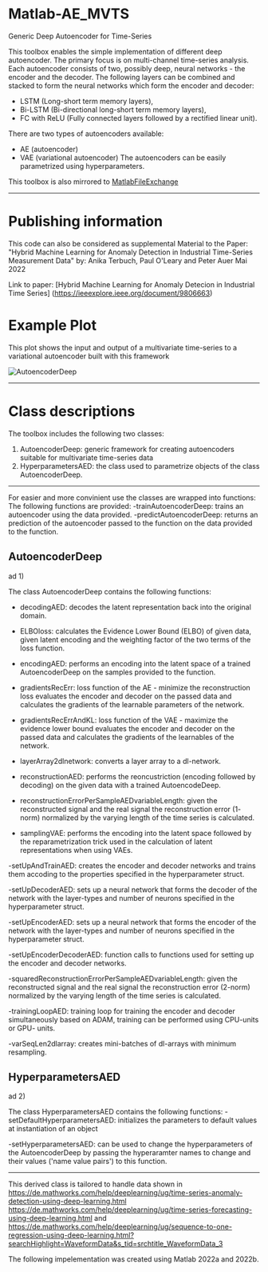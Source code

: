 # Matlab-AE_MVTS
Generic Deep Autoencoder for Time-Series 

This toolbox enables the simple implementation of different deep autoencoder. The primary focus is on multi-channel time-series analysis.
Each autoencoder consists of two, possibly deep, neural networks - the encoder and the decoder.
The following layers can be combined and stacked to form the neural networks which form the encoder and decoder:
- LSTM (Long-short term memory layers),
- Bi-LSTM (Bi-directional long-short term memory layers),
- FC with ReLU (Fully connected layers followed by a rectified linear unit).

There are two types of autoencoders available:
- AE (autoencoder)
- VAE (variational autoencoder)
The autoencoders can be easily parametrized using hyperparameters.

This toolbox is also mirrored to [MatlabFileExchange](https://de.mathworks.com/matlabcentral/fileexchange/111110-generic-deep-autoencoder-for-time-series) 


-------------------------------------------------------------------------------------------
# Publishing information

This code can also be considered as supplemental Material to the Paper:
"Hybrid Machine Learning for Anomaly Detection in Industrial Time-Series
Measurement Data" 
by: Anika Terbuch, Paul O'Leary and Peter Auer
Mai 2022

Link to paper: [Hybrid Machine Learning for Anomaly Detecion in Industrial Time Series] (https://ieeexplore.ieee.org/document/9806663)

# Example Plot
This plot shows the input and output of a multivariate time-series to a variational autoencoder built with this framework

![AutoencoderDeep](https://github.com/anikaTerbuch/Matlab-AE_MVTS/assets/58983404/ca537240-d2e0-4c59-b1a0-7abe78e1ce5b)

-------------------------------------------------------------------------------------------
# Class descriptions
The toolbox includes the following two classes:
1) AutoencoderDeep:  generic framework for creating autoencoders suitable for multivariate time-series data
2) HyperparametersAED: the class used to parametrize objects of the class AutoencoderDeep.
-------------------------------------------------------------------------------------------
For easier and more convinient use the classes are wrapped into functions:
The following functions are provided:
-trainAutoencoderDeep: trains an autoencoder using the data provided.
-predictAutoencoderDeep: returns an prediction of the autoencoder passed to the function on the data provided to the function.


## AutoencoderDeep

ad 1) 

The class AutoencoderDeep contains the following functions:
- decodingAED:         	decodes the latent representation  back into the original domain.

- ELBOloss:             calculates the Evidence Lower Bound (ELBO) of given data, given
                        latent encoding and the weighting factor of the two terms of the loss function.

- encodingAED:          performs an encoding into the latent space of a trained
                        AutoencoderDeep on the samples provided to the function.

- gradientsRecErr:      loss function of the AE - minimize the reconstruction loss
                        evaluates the encoder and decoder on the passed data and calculates
                        the gradients of the learnable parameters of the network.

- gradientsRecErrAndKL: loss function of the VAE - maximize the evidence lower bound
                        evaluates the encoder and decoder on the passed data and calculates
                        the gradients of the learnables of the network.

- layerArray2dlnetwork: converts a layer array to a dl-network.

- reconstructionAED:    performs the reoncustriction (encoding followed by decoding) on the 
                        given data with a trained AutoencodeDeep.
						 
- reconstructionErrorPerSampleAEDvariableLength: given the reconstructed signal and the 
                                                 real signal the reconstruction error (1-
                                                 norm) normalized by the varying length
						                         of the time series is calculated.
												
- samplingVAE:          performs the encoding into the latent space followed by the 
                        reparametrization trick used in the calculation of latent
                        representations when using VAEs.
						 


-setUpAndTrainAED:      creates the encoder and decoder networks and trains them accoding
                        to the properties specified in the hyperparameter struct.
						 
-setUpDecoderAED:	sets up a neural network that forms the decoder of the network with the
                    layer-types and number of neurons specified in the hyperparameter
                    struct.
						
-setUpEncoderAED:   sets up a neural network that forms the encoder of the network with
                    the layer-types and number of neurons specified in the 
                    hyperparameter struct.						 
					 
-setUpEncoderDecoderAED: function calls to functions used for setting up the encoder and 
                         decoder networks.

-squaredReconstructionErrorPerSampleAEDvariableLength: given the reconstructed signal and
                                                       the real signal the reconstruction
                                                       error (2-norm) normalized by the
                                                       varying length of the time series is
                                                       calculated.
													   
-trainingLoopAED:		training loop for training the encoder and decoder simultaneously
                         based on ADAM, training can be performed using CPU-units or GPU-
                         units.
						
-varSeqLen2dlarray:     	creates mini-batches of dl-arrays with minimum resampling. 		

## HyperparametersAED
ad 2) 

The class HyperparametersAED contains the following functions:
-setDefaultHyperparametersAED: initializes the parameters to default values at instantiation of an object		 

-setHyperparametersAED: can be used to change the hyperparameters of the AutoencoderDeep by 
                        passing the hyperaramter names to change and their values 
                        ('name value pairs') to this function.

								
-------------------------------------------------------------------------------------------

This derived class is tailored to handle data shown in
https://de.mathworks.com/help/deeplearning/ug/time-series-anomaly-detection-using-deep-learning.html
https://de.mathworks.com/help/deeplearning/ug/time-series-forecasting-using-deep-learning.html and
https://de.mathworks.com/help/deeplearning/ug/sequence-to-one-regression-using-deep-learning.html?searchHighlight=WaveformData&s_tid=srchtitle_WaveformData_3

The following impelementation was created using Matlab 2022a and 2022b.
